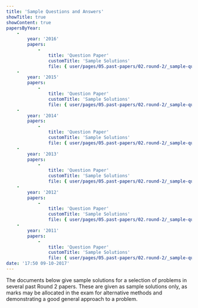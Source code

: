 ```yaml
---
title: 'Sample Questions and Answers'
showTitle: true
showContent: true
papersByYear:
    -
        year: '2016'
        papers:
            -
                title: 'Question Paper'
                customTitle: 'Sample Solutions'
                file: { user/pages/05.past-papers/02.round-2/_sample-questions/Round_2_solutions_2016.pdf: { name: Round_2_solutions_2016.pdf, type: application/pdf, size: 331294, path: user/pages/05.past-papers/02.round-2/_sample-questions/Round_2_solutions_2016.pdf } }
    -
        year: '2015'
        papers:
            -
                title: 'Question Paper'
                customTitle: 'Sample Solutions'
                file: { user/pages/05.past-papers/02.round-2/_sample-questions/Round_2_Solutions_2015.pdf: { name: Round_2_Solutions_2015.pdf, type: application/pdf, size: 2193448, path: user/pages/05.past-papers/02.round-2/_sample-questions/Round_2_Solutions_2015.pdf } }
    -
        year: '2014'
        papers:
            -
                title: 'Question Paper'
                customTitle: 'Sample Solutions'
                file: { user/pages/05.past-papers/02.round-2/_sample-questions/BPhO_Round_2_Paper_2014_Solutions.pdf: { name: BPhO_Round_2_Paper_2014_Solutions.pdf, type: application/pdf, size: 746022, path: user/pages/05.past-papers/02.round-2/_sample-questions/BPhO_Round_2_Paper_2014_Solutions.pdf } }
    -
        year: '2013'
        papers:
            -
                title: 'Question Paper'
                customTitle: 'Sample Solutions'
                file: { user/pages/05.past-papers/02.round-2/_sample-questions/BPhO_Round_2_Paper_2013_Solutions_selected_answers.pdf: { name: BPhO_Round_2_Paper_2013_Solutions_selected_answers.pdf, type: application/pdf, size: 187260, path: user/pages/05.past-papers/02.round-2/_sample-questions/BPhO_Round_2_Paper_2013_Solutions_selected_answers.pdf } }
    -
        year: '2012'
        papers:
            -
                title: 'Question Paper'
                customTitle: 'Sample Solutions'
                file: { user/pages/05.past-papers/02.round-2/_sample-questions/BPhO_Round_2_Paper_2012_Solutions_selected_answers.pdf: { name: BPhO_Round_2_Paper_2012_Solutions_selected_answers.pdf, type: application/pdf, size: 894582, path: user/pages/05.past-papers/02.round-2/_sample-questions/BPhO_Round_2_Paper_2012_Solutions_selected_answers.pdf } }
    -
        year: '2011'
        papers:
            -
                title: 'Question Paper'
                customTitle: 'Sample Solutions'
                file: { user/pages/05.past-papers/02.round-2/_sample-questions/BPhO_Round_2_Paper_2011_Solutions_selectedl_answers.pdf: { name: BPhO_Round_2_Paper_2011_Solutions_selectedl_answers.pdf, type: application/pdf, size: 2276083, path: user/pages/05.past-papers/02.round-2/_sample-questions/BPhO_Round_2_Paper_2011_Solutions_selectedl_answers.pdf } }
date: '17:50 09-10-2017'
---
```


The documents below give sample solutions for a selection of problems in several past Round 2 papers. These are given as sample solutions only, as marks may be allocated in the exam for alternative methods and demonstrating a good general approach to a problem.

